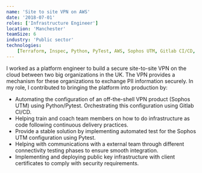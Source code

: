 ```yaml
---
name: 'Site to site VPN on AWS'
date: '2018-07-01'
roles: ['Infrastructure Engineer']
location: 'Manchester'
teamSize: 6
industry: 'Public sector'
technologies:
    [Terraform, Inspec, Python, PyTest, AWS, Sophos UTM, Gitlab CI/CD, Docker, Docker Compose]
---
```


I worked as a platform engineer to build a secure site-to-site VPN on the cloud between two big organizations in the UK. The VPN provides a mechanism for these organizations to exchange PII information securely. In my role, I contributed to bringing the platform into production by:

- Automating the configuration of an off-the-shell VPN product (Sophos UTM) using Python/Pytest. Orchestrating this configuration using Gitlab CI/CD.
- Helping train and coach team members on how to do infrastructure as code following continuous delivery practices.
- Provide a stable solution by implementing automated test for the Sophos UTM configuration using Pytest.
- Helping with communications with a external team through different connectivity testing phases to ensure smooth integration.
- Implementing and deploying public key infrastructure with client certificates to comply with security requirements.
